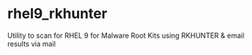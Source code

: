 # rhel9_rkhunter
Utility to scan for RHEL 9 for Malware Root Kits using RKHUNTER &amp; email results via mail
